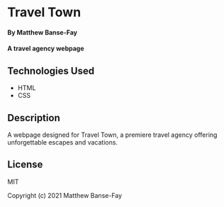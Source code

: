 # Travel Town

#### By Matthew Banse-Fay

#### A travel agency webpage

## Technologies Used

* HTML
* CSS

## Description

A webpage designed for Travel Town, a premiere travel agency offering unforgettable escapes and vacations.

## License

MIT

Copyright (c) 2021 Matthew Banse-Fay